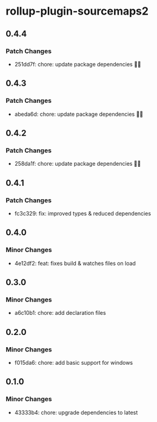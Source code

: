 # rollup-plugin-sourcemaps2

## 0.4.4

### Patch Changes

- 251dd7f: chore: update package dependencies 🧹🧹

## 0.4.3

### Patch Changes

- abeda6d: chore: update package dependencies 🧹🧹

## 0.4.2

### Patch Changes

- 258da1f: chore: update package dependencies 🧹🧹

## 0.4.1

### Patch Changes

- fc3c329: fix: improved types & reduced dependencies

## 0.4.0

### Minor Changes

- 4e12df2: feat: fixes build & watches files on load

## 0.3.0

### Minor Changes

- a6c10b1: chore: add declaration files

## 0.2.0

### Minor Changes

- f015da6: chore: add basic support for windows

## 0.1.0

### Minor Changes

- 43333b4: chore: upgrade dependencies to latest
